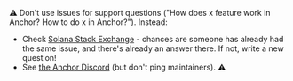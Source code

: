 ⚠️ Don't use issues for support questions ("How does x feature work in Anchor? How to do x in Anchor?"). Instead: 

 - Check [Solana Stack Exchange](https://solana.stackexchange.com/) - chances are someone has already had the same issue, and there's already an answer there. If not, write a new question! 
 - See [the Anchor Discord](https://discord.gg/NHHGSXAnXk) (but don't ping maintainers). ⚠
